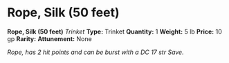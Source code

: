 # Rope, Silk (50 feet)

**Rope, Silk (50 feet)**
_Trinket_
**Type:** Trinket
**Quantity:** 1
**Weight:** 5 lb
**Price:** 10 gp
**Rarity:** 
**Attunement:** None

*Rope, has 2 hit points and can be burst with a DC 17 str Save.*
